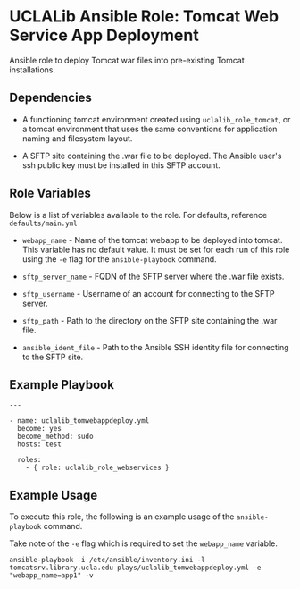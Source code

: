 # UCLALib Ansible Role: Tomcat Web Service App Deployment

Ansible role to deploy Tomcat war files into pre-existing Tomcat installations.

## Dependencies

* A functioning tomcat environment created using `uclalib_role_tomcat`, or a tomcat environment that uses the same conventions for application naming and filesystem layout.

* A SFTP site containing the .war file to be deployed. The Ansible user's ssh public key must be installed in this SFTP account.

## Role Variables

Below is a list of variables available to the role. For defaults, reference `defaults/main.yml`

* `webapp_name` - Name of the tomcat webapp to be deployed into tomcat. This variable has no default value. It must be set for each run of this role using the `-e` flag for the `ansible-playbook` command.

* `sftp_server_name` - FQDN of the SFTP server where the .war file exists.

* `sftp_username` - Username of an account for connecting to the SFTP server.

* `sftp_path` - Path to the directory on the SFTP site containing the .war file.

* `ansible_ident_file` - Path to the Ansible SSH identity file for connecting to the SFTP site.

## Example Playbook
```
---

- name: uclalib_tomwebappdeploy.yml
  become: yes
  become_method: sudo
  hosts: test

  roles:
    - { role: uclalib_role_webservices }
```

## Example Usage

To execute this role, the following is an example usage of the `ansible-playbook` command.

Take note of the `-e` flag which is required to set the `webapp_name` variable.
```
ansible-playbook -i /etc/ansible/inventory.ini -l tomcatsrv.library.ucla.edu plays/uclalib_tomwebappdeploy.yml -e "webapp_name=app1" -v
```

